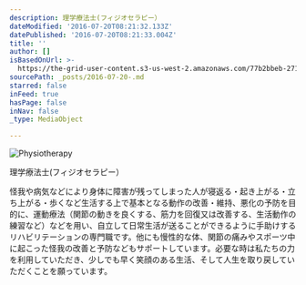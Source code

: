 ```yaml
---
description: 理学療法士(フィジオセラピー）
dateModified: '2016-07-20T08:21:32.133Z'
datePublished: '2016-07-20T08:21:33.004Z'
title: ''
author: []
isBasedOnUrl: >-
  https://the-grid-user-content.s3-us-west-2.amazonaws.com/77b2bbeb-271a-4b78-956d-2c1806ad32f7.jpg
sourcePath: _posts/2016-07-20-.md
starred: false
inFeed: true
hasPage: false
inNav: false
_type: MediaObject

---
```

![Physiotherapy](https://the-grid-user-content.s3-us-west-2.amazonaws.com/55cfaac9-c7ae-4fb5-890e-a3ee046a1a26.jpg)

理学療法士(フィジオセラピー）

怪我や病気などにより身体に障害が残ってしまった人が寝返る・起き上がる・立ち上がる・歩くなど生活する上で基本となる動作の改善・維持、悪化の予防を目的に、運動療法（関節の動きを良くする、筋力を回復又は改善する、生活動作の練習など）などを用い、自立して日常生活が送ることができるように手助けするリハビリテーションの専門職です。他にも慢性的な体、関節の痛みやスポーツ中に起こった怪我の改善と予防などもサポートしています。必要な時は私たちの力を利用していただき、少しでも早く笑顔のある生活、そして人生を取り戻していただくことを願っています。